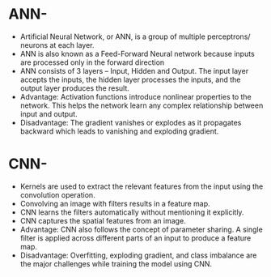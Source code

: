 # ANN-
* Artificial Neural Network, or ANN, is a group of multiple perceptrons/ neurons at each layer. 
* ANN is also known as a Feed-Forward Neural network because inputs are processed only in the forward direction
* ANN consists of 3 layers – Input, Hidden and Output. The input layer accepts the inputs, the hidden layer processes the inputs, and the output layer produces the result.
* Advantage: Activation functions introduce nonlinear properties to the network. This helps the network learn any complex relationship between input and output.
* Disadvantage: The gradient vanishes or explodes as it propagates backward which leads to vanishing and exploding gradient.
# CNN-
* Kernels are used to extract the relevant features from the input using the convolution operation.
* Convolving an image with filters results in a feature map.
* CNN learns the filters automatically without mentioning it explicitly.
* CNN captures the spatial features from an image.
* Advantage: CNN also follows the concept of parameter sharing. A single filter is applied across different parts of an input to produce a feature map.
* Disadvantage: Overfitting, exploding gradient, and class imbalance are the major challenges while training the model using CNN.
